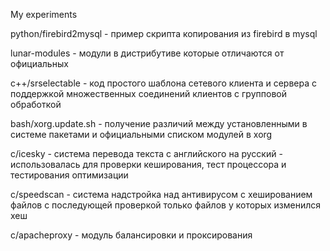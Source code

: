 My experiments

python/firebird2mysql - пример скрипта копирования из firebird в mysql

lunar-modules - модули в дистрибутиве которые отличаются от официальных

c++/srselectable - код простого шаблона сетевого клиента и сервера с поддержкой множественных соединений клиентов с групповой обработкой

bash/xorg.update.sh - получение различий между установленными в системе пакетами и официальными списком модулей в xorg

c/icesky - система перевода текста с английского на русский - использовалась для проверки кеширования, тест процессора и тестирования оптимизации

c/speedscan - система надстройка над антивирусом с хешированием файлов с последующей проверкой только файлов у которых изменился хеш

c/apacheproxy - модуль балансировки и проксирования

